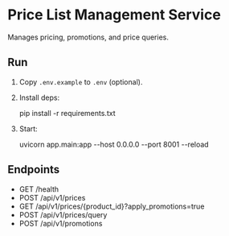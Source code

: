 # Price List Management Service

Manages pricing, promotions, and price queries.

## Run
1. Copy `.env.example` to `.env` (optional).
2. Install deps:

   pip install -r requirements.txt

3. Start:

   uvicorn app.main:app --host 0.0.0.0 --port 8001 --reload

## Endpoints
- GET /health
- POST /api/v1/prices
- GET /api/v1/prices/{product_id}?apply_promotions=true
- POST /api/v1/prices/query
- POST /api/v1/promotions
